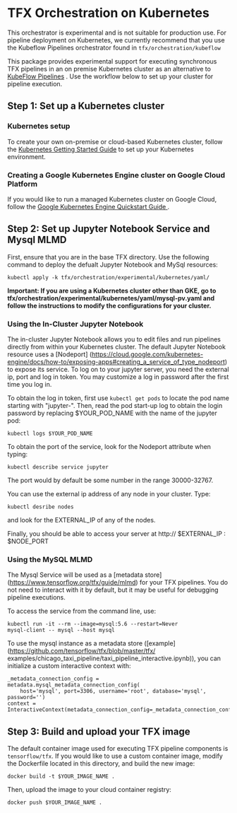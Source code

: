 # TFX Orchestration on Kubernetes

This orchestrator is experimental and is not suitable for production use.
For pipeline deployment on Kubernetes, we currently recommend that you
use the Kubeflow Pipelines orchestrator found in `tfx/orchestration/kubeflow`

This package provides experimental support for executing synchronous TFX
pipelines in an on premise Kubernetes cluster as an alternative to [KubeFlow 
Pipelines](https://www.kubeflow.org/docs/pipelines/overview/pipelines-overview/)
. Use the workflow below to set up your cluster for pipeline execution.

## Step 1: Set up a Kubernetes cluster

### Kubernetes setup
To create your own on-premise or cloud-based Kubernetes cluster, follow the 
[Kubernetes Getting Started Guide](https://kubernetes.io/docs/setup/) to set up 
your Kubernetes environment.

### Creating a Google Kubernetes Engine cluster on Google Cloud Platform
If you would like to run a managed Kubernetes cluster on Google Cloud, follow 
the [Google Kubernetes Engine Quickstart Guide
](https://cloud.google.com/kubernetes-engine/docs/quickstart).

## Step 2: Set up Jupyter Notebook Service and Mysql MLMD

First, ensure that you are in the base TFX directory. Use the following command 
to deploy the defualt Jupyter Notebook and MySql resources:
```
kubectl apply -k tfx/orchestration/experimental/kubernetes/yaml/
```
**Important: If you are using a Kubernetes cluster other than GKE, go to 
tfx/orchestration/experimental/kubernetes/yaml/mysql-pv.yaml and follow the 
instructions to modify the configurations for your cluster.**

### Using the In-Cluster Jupyter Notebook
The in-cluster Jupyter Notebook allows you to edit files and run pipelines 
directly from within your Kubernetes cluster. The default Jupyter Notebook 
resource uses a [Nodeport]
(https://cloud.google.com/kubernetes-engine/docs/how-to/exposing-apps#creating_a_service_of_type_nodeport) to expose its service. 
To log on to your jupyter server, you need the external ip, port and log in 
token. You may customize a log in password after the first time you log in.

To obtain the log in token, first use `kubectl get pods` to locate the pod name 
starting with "jupyter-". Then, read the pod start-up log to obtain the login 
password by replacing $YOUR_POD_NAME with the name of the jupyter pod:
```
kubectl logs $YOUR_POD_NAME
```

To obtain the port of the service, look for the Nodeport attribute when typing:
```
kubectl describe service jupyter
```
The port would by default be some number in the range 30000-32767.

You can use the external ip address of any node in your cluster. Type:
```
kubectl desribe nodes
```
and look for the EXTERNAL_IP of any of the nodes.

Finally, you should be able to access your server at 
http:// $EXTERNAL_IP : $NODE_PORT

### Using the MySQL MLMD
The Mysql Service will be used as a [metadata store]
(https://www.tensorflow.org/tfx/guide/mlmd) for your TFX pipelines. You do not 
need to interact with it by default, but it may be useful for debugging 
pipeline executions.

To access the service from the command line, use:
```
kubectl run -it --rm --image=mysql:5.6 --restart=Never 
mysql-client -- mysql --host mysql
```

To use the mysql instance as a metadata store 
([example](https://github.com/tensorflow/tfx/blob/master/tfx/
examples/chicago_taxi_pipeline/taxi_pipeline_interactive.ipynb)), you can 
initialize a custom interactive context with:

```
_metadata_connection_config = metadata.mysql_metadata_connection_config(
    host='mysql', port=3306, username='root', database='mysql', password='')
context = InteractiveContext(metadata_connection_config=_metadata_connection_config)
```

## Step 3: Build and upload your TFX image

The default container image used for executing TFX pipeline components is 
`tensorflow/tfx`. If you would like to use a custom container image, modify 
the Dockerfile located in this directory, and build the new image:

```
docker build -t $YOUR_IMAGE_NAME .
```

Then, upload the image to your cloud container registry:

```
docker push $YOUR_IMAGE_NAME .
```
